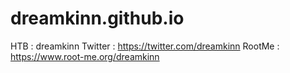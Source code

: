 # dreamkinn.github.io


HTB  : dreamkinn
Twitter : https://twitter.com/dreamkinn
RootMe : https://www.root-me.org/dreamkinn

